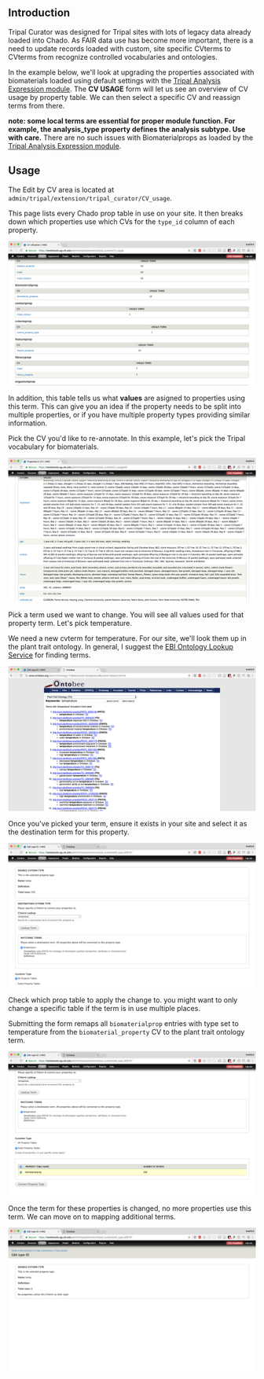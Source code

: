 
## Introduction

Tripal Curator was designed for Tripal sites with lots of legacy data already loaded into Chado.  As FAIR data use has become more important, there is a need to update records loaded with custom, site specific CVterms to CVterms from recognize controlled vocabularies and ontologies.

In the example below, we'll look at upgrading the properties associated with biomaterials loaded using default settings with the [Tripal Analysis Expression module](https://github.com/tripal/tripal_analysis_expression). The **CV USAGE** form will let us see an overview of CV usage by property table.  We can then select a specific CV and reassign terms from there.

**note: some local terms are essential for proper module function. For example, the analysis_type property defines the analysis subtype. Use with care.**  There are no such issues with Biomaterialprops as loaded by the [Tripal Analysis Expression module](https://github.com/tripal/tripal_analysis_expression). 

## Usage

The Edit by CV area is located at `admin/tripal/extension/tripal_curator/CV_usage`.  

This page lists every Chado prop table in use on your site.  It then breaks down which properties use which CVs for the `type_id` column of each property.

![CV usage area](/docs/img/edit_by_cv/cv_usage_table.png)

In addition, this table tells us what **values** are asigned to properties using this term.  This can give you an idea if the property needs to be split into multiple properties, or if you have multiple property types providing similar information.

Pick the CV you'd like to re-annotate.  In this example, let's pick the Tripal vocabulary for biomaterials.
 
 ![biomaterial cv usage](/docs/img/edit_by_cv/biomaterialcv_page.png)
 
Pick a term used we want to change. You will see all values used for that property term. Let's pick temperature.
 
We need a new cvterm for temperature. For our site, we'll look them up in the plant trait ontology.  In general, I suggest the [EBI Ontology Lookup Service](https://www.ebi.ac.uk/ols/index) for finding terms.

![biomaterial cv usage](/docs/img/edit_by_cv/look_up_pto_temp_term.png)
 
Once you've picked your term, ensure it exists in your site and select it as the destination term for this property.
 
 ![look up term](/docs/img/edit_by_cv/curator_temp_lookup.png)
 
 Check which prop table to apply the change to. you might want to only change a specific table if the term is in use multiple places.
 
 Submitting the form remaps all `biomaterialprop` entries with type set to temperature from the `biomaterial_property` CV to the plant trait ontology term.
 
 ![temp biomaterial](/docs/img/edit_by_cv/temp_biomaterialprop_only.png)
 
 Once the term for these properties
 is changed, no more properties use this term.  We can move on to mapping additional terms.
 
 ![temp is gone](/docs/img/edit_by_cv/temp_is_gone.png)
 
